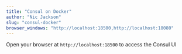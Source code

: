 ```yaml
---
title: "Consul on Docker"
author: "Nic Jackson"
slug: "consul-docker"
browser_windows: "http://localhost:18500,http://localhost:18080"
---
```


Open your browser at `http://localhost:18500` to access the Consul UI